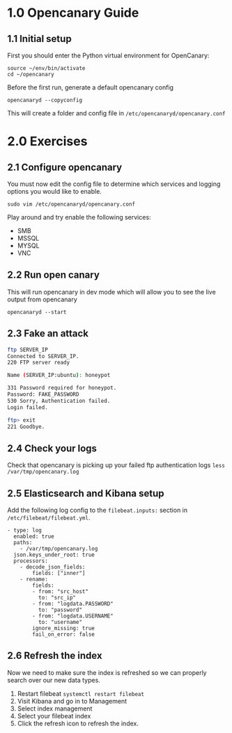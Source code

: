 # 1.0 Opencanary Guide

## 1.1 Initial setup


First you should enter the Python virtual environment for OpenCanary:

```
source ~/env/bin/activate
cd ~/opencanary
```

Before the first run, generate a default opencanary config
```
opencanaryd --copyconfig
```

This will create a folder and config file in `/etc/opencanaryd/opencanary.conf`


# 2.0 Exercises

## 2.1 Configure opencanary

You must now edit the config file to determine which services and logging options you would like to enable.

`sudo vim /etc/opencanaryd/opencanary.conf`

Play around and try enable the following services:
- SMB
- MSSQL
- MYSQL
- VNC


## 2.2 Run open canary
This will run opencanary in dev mode which will allow you to see the live output from opencanary
```
opencanaryd --start
```


## 2.3 Fake an attack
```sh
ftp SERVER_IP
Connected to SERVER_IP.
220 FTP server ready

Name (SERVER_IP:ubuntu): honeypot

331 Password required for honeypot.
Password: FAKE_PASSWORD
530 Sorry, Authentication failed.
Login failed.

ftp> exit
221 Goodbye.

```

## 2.4 Check your logs

Check that opencanary is picking up your failed ftp authentication logs
`less /var/tmp/opencanary.log`


## 2.5 Elasticsearch and Kibana setup
Add the following log config to the `filebeat.inputs:` section in `/etc/filebeat/filebeat.yml`.
```
- type: log
  enabled: true
  paths:
    - /var/tmp/opencanary.log
  json.keys_under_root: true
  processors:
    - decode_json_fields:
        fields: ["inner"]
    - rename:
        fields:
        - from: "src_host"
          to: "src_ip"
        - from: "logdata.PASSWORD"
          to: "password"
        - from: "logdata.USERNAME"
          to: "username"
        ignore_missing: true
        fail_on_error: false
```


## 2.6 Refresh the index
Now we need to make sure the index is refreshed so we can properly search over our new data types.
1. Restart filebeat `systemctl restart filebeat`
2. Visit Kibana and go in to Management
3. Select index management
4. Select your filebeat index
5. Click the refresh icon to refresh the index.


